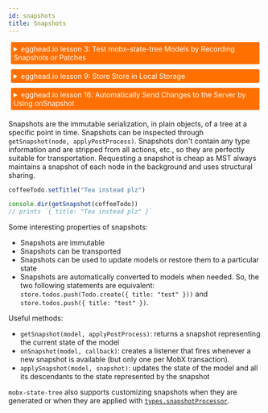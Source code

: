 ```yaml
---
id: snapshots
title: Snapshots
---
```


<div id="codefund"></div>

<details>
    <summary style="color: white; background:#ff7000;padding:5px;margin:5px;border-radius:2px">egghead.io lesson 3: Test mobx-state-tree Models by Recording Snapshots or Patches</summary>
    <br>
    <div style="padding:5px;">
        <iframe style="border: none;" width=760 height=427  src="https://egghead.io/lessons/react-test-mobx-state-tree-models-by-recording-snapshots-or-patches/embed" ></iframe>
    </div>
    <a style="font-style:italic;padding:5px;margin:5px;"  href="https://egghead.io/lessons/react-test-mobx-state-tree-models-by-recording-snapshots-or-patches">Hosted on egghead.io</a>
</details>

<details>
    <summary style="color: white; background:#ff7000;padding:5px;margin:5px;border-radius:2px">egghead.io lesson 9: Store Store in Local Storage</summary>
    <br>
    <div style="padding:5px;">
        <iframe style="border: none;" width=760 height=427  src="https://egghead.io/lessons/react-store-store-in-local-storage/embed" ></iframe>
    </div>
    <a style="font-style:italic;padding:5px;margin:5px;"  href="https://egghead.io/lessons/react-store-store-in-local-storage">Hosted on egghead.io</a>
</details>

<details>
    <summary style="color: white; background:#ff7000;padding:5px;margin:5px;border-radius:2px">egghead.io lesson 16: Automatically Send Changes to the Server by Using onSnapshot</summary>
    <br>
    <div style="padding:5px;">
        <iframe style="border: none;" width=760 height=427  src="https://egghead.io/lessons/react-automatically-send-changes-to-the-server-by-using-onsnapshot/embed" ></iframe>
    </div>
    <a style="font-style:italic;padding:5px;margin:5px;"  href="https://egghead.io/lessons/react-automatically-send-changes-to-the-server-by-using-onsnapshot">Hosted on egghead.io</a>
</details>

Snapshots are the immutable serialization, in plain objects, of a tree at a specific point in time.
Snapshots can be inspected through `getSnapshot(node, applyPostProcess)`.
Snapshots don't contain any type information and are stripped from all actions, etc., so they are perfectly suitable for transportation.
Requesting a snapshot is cheap as MST always maintains a snapshot of each node in the background and uses structural sharing.

```javascript
coffeeTodo.setTitle("Tea instead plz")

console.dir(getSnapshot(coffeeTodo))
// prints `{ title: "Tea instead plz" }`
```

Some interesting properties of snapshots:

-   Snapshots are immutable
-   Snapshots can be transported
-   Snapshots can be used to update models or restore them to a particular state
-   Snapshots are automatically converted to models when needed. So, the two following statements are equivalent: `store.todos.push(Todo.create({ title: "test" }))` and `store.todos.push({ title: "test" })`.

Useful methods:

-   `getSnapshot(model, applyPostProcess)`: returns a snapshot representing the current state of the model
-   `onSnapshot(model, callback)`: creates a listener that fires whenever a new snapshot is available (but only one per MobX transaction).
-   `applySnapshot(model, snapshot)`: updates the state of the model and all its descendants to the state represented by the snapshot

`mobx-state-tree` also supports customizing snapshots when they are generated or when they are applied with [`types.snapshotProcessor`](/overview/hooks).
